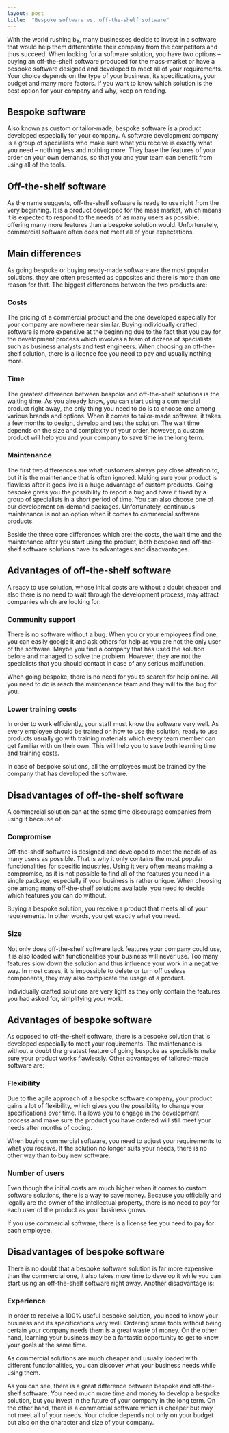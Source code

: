 ```yaml
---
layout: post
title:  "Bespoke software vs. off-the-shelf software"
---
```


With the world rushing by, many businesses decide to invest in a software that would help them differentiate their company from the competitors and thus succeed. When looking for a software solution, you have two options – buying an off-the-shelf software produced for the mass-market or have a bespoke software designed and developed to meet all of your requirements. Your choice depends on the type of your business, its specifications, your budget and many more factors. If you want to know which solution is the best option for your company and why, keep on reading.

## Bespoke software
Also known as custom or tailor-made, bespoke software is a product developed especially for your company. A software development company is a group of specialists who make sure what you receive is exactly what you need – nothing less and nothing more. They base the features of your order on your own demands, so that you and your team can benefit from using all of the tools.

## Off-the-shelf software
As the name suggests, off-the-shelf software is ready to use right from the very beginning. It is a product developed for the mass market, which means it is expected to respond to the needs of as many users as possible, offering many more features than a bespoke solution would. Unfortunately, commercial software often does not meet all of your expectations.

## Main differences
As going bespoke or buying ready-made software are the most popular solutions, they are often presented as opposites and there is more than one reason for that. The biggest differences between the two products are:

### Costs
The pricing of a commercial product and the one developed especially for your company are nowhere near similar. Buying individually crafted software is more expensive at the beginning due to the fact that you pay for the development process which involves a team of dozens of specialists such as business analysts and test engineers. When choosing an off-the-shelf solution, there is a licence fee you need to pay and usually nothing more.

### Time
The greatest difference between bespoke and off-the-shelf solutions is the waiting time. As you already know, you can start using a commercial product right away, the only thing you need to do is to choose one among various brands and options. When it comes to tailor-made software, it takes a few months to design, develop and test the solution. The wait time depends on the size and complexity of your order, however, a custom product will help you and your company to save time in the long term.

### Maintenance
The first two differences are what customers always pay close attention to, but it is the maintenance that is often ignored. Making sure your product is flawless after it goes live is a huge advantage of custom products. Going bespoke gives you the possibility to report a bug and have it fixed by a group of specialists in a short period of time. You can also choose one of our development on-demand packages. Unfortunately, continuous maintenance is not an option when it comes to commercial software products.

Beside the three core differences which are: the costs, the wait time and the maintenance after you start using the product, both bespoke and off-the-shelf software solutions have its advantages and disadvantages.

## Advantages of off-the-shelf software
A ready to use solution, whose initial costs are without a doubt cheaper and also there is no need to wait through the development process, may attract companies which are looking for:

### Community support
There is no software without a bug. When you or your employees find one, you can easily google it and ask others for help as you are not the only user of the software. Maybe you find a company that has used the solution before and managed to solve the problem. However, they are not the specialists that you should contact in case of any serious malfunction.

When going bespoke, there is no need for you to search for help online. All you need to do is reach the maintenance team and they will fix the bug for you.

### Lower training costs
In order to work efficiently, your staff must know the software very well. As every employee should be trained on how to use the solution, ready to use products usually go with training materials which every team member can get familiar with on their own. This will help you to save both learning time and training costs.

In case of bespoke solutions, all the employees must be trained by the company that has developed the software.

## Disadvantages of off-the-shelf software
A commercial solution can at the same time discourage companies from using it because of:

### Compromise
Off-the-shelf software is designed and developed to meet the needs of as many users as possible. That is why it only contains the most popular functionalities for specific industries. Using it very often means making a compromise, as it is not possible to find all of the features you need in a single package, especially if your business is rather unique. When choosing one among many off-the-shelf solutions available, you need to decide which features you can do without.

Buying a bespoke solution, you receive a product that meets all of your requirements. In other words, you get exactly what you need.

### Size
Not only does off-the-shelf software lack features your company could use, it is also loaded with functionalities your business will never use. Too many features slow down the solution and thus influence your work in a negative way. In most cases, it is impossible to delete or turn off useless components, they may also complicate the usage of a product.

Individually crafted solutions are very light as they only contain the features you had asked for, simplifying your work.

## Advantages of bespoke software
As opposed to off-the-shelf software, there is a bespoke solution that is developed especially to meet your requirements. The maintenance is without a doubt the greatest feature of going bespoke as specialists make sure your product works flawlessly. Other advantages of tailored-made software are:

### Flexibility
Due to the agile approach of a bespoke software company, your product gains a lot of flexibility, which gives you the possibility to change your specifications over time. It allows you to engage in the development process and make sure the product you have ordered will still meet your needs after months of coding.

When buying commercial software, you need to adjust your requirements to what you receive. If the solution no longer suits your needs, there is no other way than to buy new software.

### Number of users
Even though the initial costs are much higher when it comes to custom software solutions, there is a way to save money. Because you officially and legally are the owner of the intellectual property, there is no need to pay for each user of the product as your business grows.

If you use commercial software, there is a license fee you need to pay for each employee.

## Disadvantages of bespoke software
There is no doubt that a bespoke software solution is far more expensive than the commercial one, it also takes more time to develop it while you can start using an off-the-shelf software right away. Another disadvantage is:

### Experience
In order to receive a 100% useful bespoke solution, you need to know your business and its specifications very well. Ordering some tools without being certain your company needs them is a great waste of money. On the other hand, learning your business may be a fantastic opportunity to get to know your goals at the same time.

As commercial solutions are much cheaper and usually loaded with different functionalities, you can discover what your business needs while using them.

As you can see, there is a great difference between bespoke and off-the-shelf software. You need much more time and money to develop a bespoke solution, but you invest in the future of your company in the long term. On the other hand, there is a commercial software which is cheaper but may not meet all of your needs. Your choice depends not only on your budget but also on the character and size of your company.
